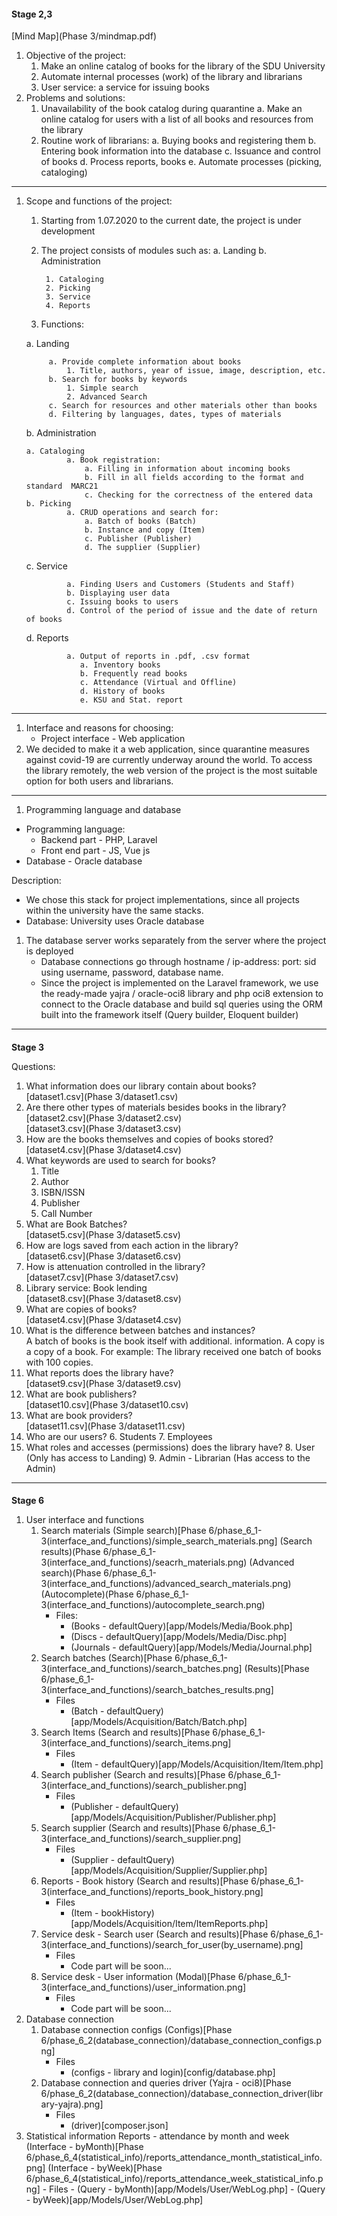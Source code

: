 #### **Stage 2,3**

[Mind Map](Phase 3/mindmap.pdf)


1. Objective of the project:
    1. Make an online catalog of books for the library of the SDU University
    2. Automate internal processes (work) of the library and librarians
    3. User service: a service for issuing books
2. Problems and solutions:
    1. Unavailability of the book catalog during quarantine
        a. Make an online catalog for users with a list of all books and resources from the library
    2. Routine work of librarians:
        a. Buying books and registering them
        b. Entering book information into the database
        c. Issuance and control of books
        d. Process reports, books
        e. Automate processes (picking, cataloging)



---
1. Scope and functions of the project:
    1. Starting from 1.07.2020 to the current date, the project is under development
    2. The project consists of modules such as:
        a. Landing
        b. Administration
    
            1. Cataloging
            2. Picking
            3. Service
            4. Reports
          
    3. Functions: 
    
   a. Landing
    
            a. Provide complete information about books
                1. Title, authors, year of issue, image, description, etc.    
            b. Search for books by keywords
                1. Simple search
                2. Advanced Search
            c. Search for resources and other materials other than books
            d. Filtering by languages, dates, types of materials
    
   b. Administration 
    
       a. Cataloging  
                a. Book registration:  
                    a. Filling in information about incoming books 
                    b. Fill in all fields according to the format and standard  MARC21
                    c. Checking for the correctness of the entered data  
       b. Picking  
                a. CRUD operations and search for:
                    a. Batch of books (Batch)
                    b. Instance and copy (Item)
                    c. Publisher (Publisher)
                    d. The supplier (Supplier)
   c. Service
    
                a. Finding Users and Customers (Students and Staff)
                b. Displaying user data
                c. Issuing books to users
                d. Control of the period of issue and the date of return of books
   d. Reports
    
                a. Output of reports in .pdf, .csv format
                   a. Inventory books
                   b. Frequently read books
                   c. Attendance (Virtual and Offline)
                   d. History of books
                   e. KSU and Stat. report

---




1. Interface and reasons for choosing:
    *   Project interface - Web application
2. We decided to make it a web application, since quarantine measures against covid-19 are currently underway around the world. To access the library remotely, the web version of the project is the most suitable option for both users and librarians.



---




1. Programming language and database
*   Programming language:
    *   Backend part - PHP, Laravel
    *   Front end part - JS, Vue js
*   Database - Oracle database

Description:



*   We chose this stack for project implementations, since all projects within the university have the same stacks.
*   Database: University uses Oracle database
1. The database server works separately from the server where the project is deployed
    *   Database connections go through hostname / ip-address: port: sid using username, password, database name.
    *   Since the project is implemented on the Laravel framework, we use the ready-made yajra / oracle-oci8 library and php oci8 extension to connect to the Oracle database and build sql queries using the ORM built into the framework itself (Query builder, Eloquent builder)



---



#### 
**Stage 3**

Questions:



1. What information does our library contain about books? \
[dataset1.csv](Phase 3/dataset1.csv)
2. Are there other types of materials besides books in the library? \
[dataset2.csv](Phase 3/dataset2.csv) \
[dataset3.csv](Phase 3/dataset3.csv)
3. How are the books themselves and copies of books stored? \
[dataset4.csv](Phase 3/dataset4.csv)
4. What keywords are used to search for books?
    1. Title
    2. Author
    3. ISBN/ISSN
    4. Publisher
    5. Call Number
5. What are Book Batches? \
[dataset5.csv](Phase 3/dataset5.csv)
6. How are logs saved from each action in the library? \
[dataset6.csv](Phase 3/dataset6.csv)
7. How is attenuation controlled in the library? \
[dataset7.csv](Phase 3/dataset7.csv)
8. Library service: Book lending \
[dataset8.csv](Phase 3/dataset8.csv)
9. What are copies of books? \
[dataset4.csv](Phase 3/dataset4.csv)
10. What is the difference between batches and instances? \
A batch of books is the book itself with additional. information. A copy is a copy of a book. For example: The library received one batch of books with 100 copies.
11. What reports does the library have? \
[dataset9.csv](Phase 3/dataset9.csv)
12. What are book publishers? \
[dataset10.csv](Phase 3/dataset10.csv)
13. What are book providers? \
[dataset11.csv](Phase 3/dataset11.csv)
14. Who are our users?
    6. Students
    7. Employees
15. What roles and accesses (permissions) does the library have?
    8. User (Only has access to Landing)
    9. Admin - Librarian (Has access to the Admin)

---



#### 
**Stage 6**


1. User interface and functions
    1. Search materials
        (Simple search)[Phase 6/phase_6_1-3(interface_and_functions)/simple_search_materials.png]
        (Search results)(Phase 6/phase_6_1-3(interface_and_functions)/seacrh_materials.png)
        (Advanced search)(Phase 6/phase_6_1-3(interface_and_functions)/advanced_search_materials.png)
        (Autocomplete)(Phase 6/phase_6_1-3(interface_and_functions)/autocomplete_search.png)
        - Files:
            - (Books - defaultQuery)[app/Models/Media/Book.php]
            - (Discs - defaultQuery)[app/Models/Media/Disc.php]
            - (Journals - defaultQuery)[app/Models/Media/Journal.php]
    2. Search batches
        (Search)[Phase 6/phase_6_1-3(interface_and_functions)/search_batches.png]
        (Results)[Phase 6/phase_6_1-3(interface_and_functions)/search_batches_results.png]
        - Files
            - (Batch - defaultQuery)[app/Models/Acquisition/Batch/Batch.php]
    3. Search Items
        (Search and results)[Phase 6/phase_6_1-3(interface_and_functions)/search_items.png]
        - Files
            - (Item - defaultQuery)[app/Models/Acquisition/Item/Item.php]
    4. Search publisher
        (Search and results)[Phase 6/phase_6_1-3(interface_and_functions)/search_publisher.png]
        - Files
            - (Publisher - defaultQuery)[app/Models/Acquisition/Publisher/Publisher.php]
    5. Search supplier
        (Search and results)[Phase 6/phase_6_1-3(interface_and_functions)/search_supplier.png]
        - Files
            - (Supplier - defaultQuery)[app/Models/Acquisition/Supplier/Supplier.php]
    6. Reports - Book history
        (Search and results)[Phase 6/phase_6_1-3(interface_and_functions)/reports_book_history.png]
        - Files
            - (Item - bookHistory)[app/Models/Acquisition/Item/ItemReports.php]
    7. Service desk - Search user
        (Search and results)[Phase 6/phase_6_1-3(interface_and_functions)/search_for_user(by_username).png]
        - Files
            - Code part will be soon...
    8. Service desk - User information
        (Modal)[Phase 6/phase_6_1-3(interface_and_functions)/user_information.png]
        - Files
            - Code part will be soon...
2. Database connection
    1. Database connection configs
        (Configs)[Phase 6/phase_6_2(database_connection)/database_connection_configs.png]
        - Files
            - (configs - library and login)[config/database.php]
    2. Database connection and queries driver
        (Yajra - oci8)[Phase 6/phase_6_2(database_connection)/database_connection_driver(library-yajra).png]
        - Files
            - (driver)[composer.json]
3. Statistical information
    Reports - attendance by month and week
        (Interface - byMonth)[Phase 6/phase_6_4(statistical_info)/reports_attendance_month_statistical_info.png]
        (Interface - byWeek)[Phase 6/phase_6_4(statistical_info)/reports_attendance_week_statistical_info.png]
        - Files
            - (Query - byMonth)[app/Models/User/WebLog.php]
            - (Query - byWeek)[app/Models/User/WebLog.php]
